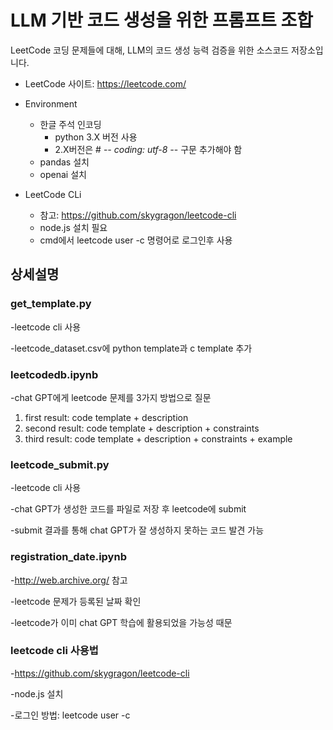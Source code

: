 # LLM 기반 코드 생성을 위한 프롬프트 조합
LeetCode 코딩 문제들에 대해, LLM의 코드 생성 능력 검증을 위한 소스코드 저장소입니다.
- LeetCode 사이트: https://leetcode.com/

- Environment
  - 한글 주석 인코딩
    - python 3.X 버전 사용
    - 2.X버전은 # -*- coding: utf-8 -*- 구문 추가해야 함
  - pandas 설치
  - openai 설치

- LeetCode CLi
  - 참고: https://github.com/skygragon/leetcode-cli
  - node.js 설치 필요
  - cmd에서 leetcode user -c 명령어로 로그인후 사용


## 상세설명

### get_template.py
-leetcode cli 사용

-leetcode_dataset.csv에 python template과 c template 추가


### leetcodedb.ipynb
-chat GPT에게 leetcode 문제를 3가지 방법으로 질문
1. first result: code template + description 
2. second result: code template + description + constraints
3. third result:  code template + description + constraints + example


### leetcode_submit.py
-leetcode cli 사용

-chat GPT가 생성한 코드를 파일로 저장 후 leetcode에 submit

-submit 결과를 통해 chat GPT가 잘 생성하지 못하는 코드 발견 가능


### registration_date.ipynb
-http://web.archive.org/ 참고

-leetcode 문제가 등록된 날짜 확인

-leetcode가 이미 chat GPT 학습에 활용되었을 가능성 때문


### leetcode cli 사용법
-https://github.com/skygragon/leetcode-cli

-node.js 설치

-로그인 방법: leetcode user -c
